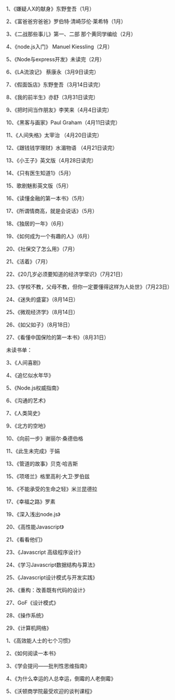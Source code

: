 1、《嫌疑人X的献身》东野奎吾（1月）

2、《富爸爸穷爸爸》罗伯特·清崎莎伦·莱希特（1月）

3、《二战那些事儿》第一、二部 那个黄同学编绘（2月）

4、《node.js入门》 Manuel Kiessling（2月）

5、《Node与express开发》未读完（2月）

6、《LA流浪记》 蔡康永（3月9日读完）

7、《假面饭店》东野奎吾（3月14日读完）

8、《我的前半生》亦舒（3月31日读完）

9、《把时间当作朋友》李笑来（4月4日读完）

10、《黑客与画家》Paul Graham（4月11日读完）

11、《人间失格》太宰治 （4月20日读完）

12、《跟钱钱学理财》水湄物语 （4月21日读完）

13、《小王子》英文版（4月28日读完）

14、《只有医生知道1》（5月）

15、歌剧魅影英文版（5月）

16、《读懂金融的第一本书》（5月）

17、《所谓情商高，就是会说话》（5月）

18、《独居的一年》（6月）

19、《如何成为一个有趣的人》（6月）

20、《社保交了怎么用》（7月）

21、《活着》（7月）

22、《20几岁必须要知道的经济学常识》（7月21日）

23、《学校不教，父母不教，但你一定要懂得这样为人处世》（7月23日）

24、《迷失的盛宴》（8月14日）

25、《微观经济学》（8月14日）

26、《如父如子》（8月18日）

27、《看懂中国保险的第一本书》（8月31日）





未读书单：

3、《人间喜剧》

4、《追忆似水年华》

5、《Node.js权威指南》

6、《沟通的艺术》

7、《人类简史》

9、《北方的空地》

10、《向前一步》谢丽尔·桑德伯格

11、《此生未完成》于娟

13、《管道的故事》贝克·哈吉斯

15、《项塔兰》格里高利·大卫·罗伯兹

16、《不能承受的生命之轻》米兰昆德拉

17、《幸福之路》罗素

19、《深入浅出node.js》

20、《高性能Javascript》

21、《看看他们》

23、《Javascript 高级程序设计》

24、《学习Javascript数据结构与算法》

25、《Javascript设计模式与开发实践》

26、《重构：改善既有代码的设计》

27、GoF《设计模式》

28、《操作系统》

29、《计算机网络》

1、《高效能人士的七个习惯》

2、《如何阅读一本书》

3、《学会提问——批判性思维指南》

4、《为什么幸运的人总幸运，倒霉的人老倒霉》

5、《沃顿商学院最受欢迎的谈判课程》

